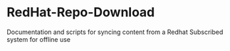 # RedHat-Repo-Download
Documentation and scripts for syncing content from a Redhat Subscribed system for offline use
